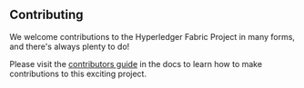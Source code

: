 ## Contributing

We welcome contributions to the Hyperledger Fabric Project in many forms, and
there's always plenty to do! 

Please visit the 
[contributors guide](http://hyperledger-fabric.readthedocs.io/en/latest/CONTRIBUTING.html) in the 
docs to learn how to make contributions to this exciting project.
